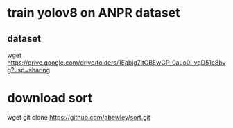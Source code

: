 # train yolov8 on ANPR dataset

## dataset

wget https://drive.google.com/drive/folders/1Eabig7itGBEwGP_0aLo0i_vqD51e8bvg?usp=sharing

# download sort

wget git clone https://github.com/abewley/sort.git

